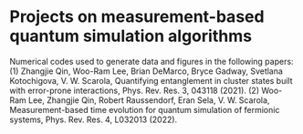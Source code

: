 # Projects on measurement-based quantum simulation algorithms

Numerical codes used to generate data and figures in the following papers: 
(1) Zhangjie Qin, Woo-Ram Lee, Brian DeMarco, Bryce Gadway, Svetlana Kotochigova, V. W. Scarola, Quantifying entanglement in cluster states built with error-prone interactions, Phys. Rev. Res. 3, 043118 (2021). 
(2) Woo-Ram Lee, Zhangjie Qin, Robert Raussendorf, Eran Sela, V. W. Scarola, Measurement-based time evolution for quantum simulation of fermionic systems, Phys. Rev. Res. 4, L032013 (2022).
